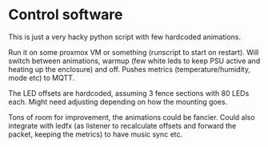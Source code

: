 # Control software

This is just a very hacky python script with few hardcoded animations.

Run it on some proxmox VM or something (runscript to start on restart). Will switch between animations, warmup (few white leds to keep PSU active and heating up the enclosure) and off. Pushes metrics (temperature/humidity, mode etc) to MQTT.

The LED offsets are hardcoded, assuming 3 fence sections with 80 LEDs each. Might need adjusting depending on how the mounting goes.

Tons of room for improvement, the animations could be fancier. Could also integrate with ledfx (as listener to recalculate offsets and forward the packet, keeping the metrics) to have music sync etc.

